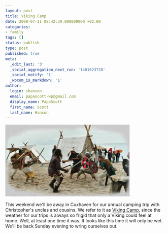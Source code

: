 ```yaml
---
layout: post
title: Viking Camp
date: 2008-07-11 08:42:39.000000000 +02:00
categories:
- family
tags: []
status: publish
type: post
published: true
meta:
  _edit_last: '3'
  _social_aggregation_next_run: '1401623728'
  _social_notify: '1'
  _wpcom_is_markdown: '1'
author:
  login: shanson
  email: papascott-wp@gmail.com
  display_name: PapaScott
  first_name: Scott
  last_name: Hanson
---
```

<p><a href="http://home.arcor.de/wikingerlager.de/Org/Lager/Lager.htm"><img src="/wordpress/wp-content/uploads/2008/07/lager.jpg" alt="lager.jpg" border="0" width="392" height="226" /></a></p>
<p>This weekend we'll be away in Cuxhaven for our annual camping trip with Christopher's uncles and cousins. We refer to it as <a href="http://home.arcor.de/wikingerlager.de/Org/Lager/Lager.htm">Viking Camp</a>, since the weather for our trips is always so frigid that only a Viking could feel at home. Well, at least one time it was. It looks like this time it will only be wet. We'll be back Sunday evening to wring ourselves out.</p>
